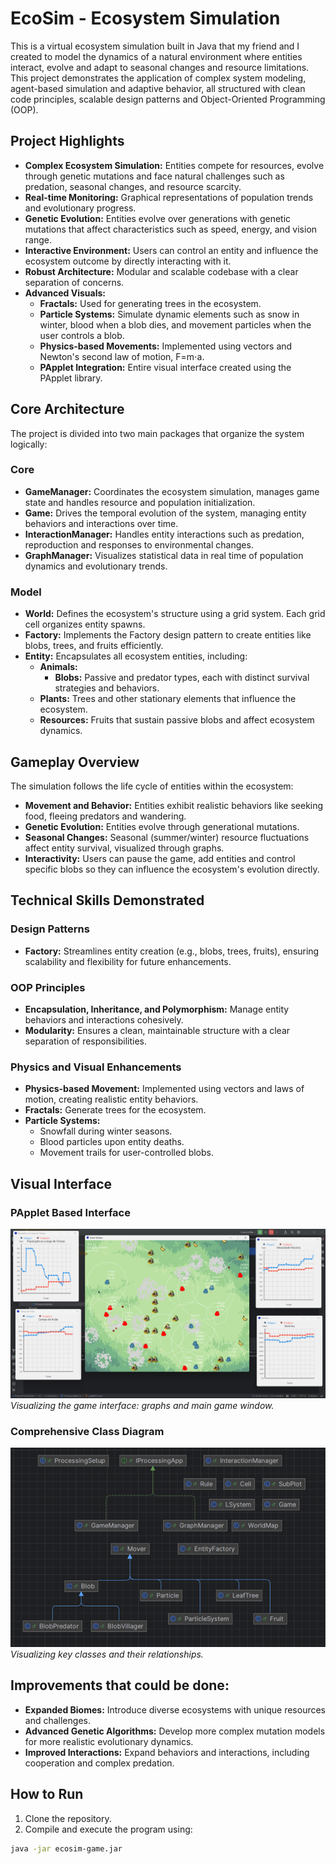# EcoSim - Ecosystem Simulation

This is a virtual ecosystem simulation built in Java that my friend and I created to model the dynamics of a natural environment where entities interact, evolve and adapt to seasonal changes and resource limitations. This project demonstrates the application of complex system modeling, agent-based simulation and adaptive behavior, all structured with clean code principles, scalable design patterns and Object-Oriented Programming (OOP).

## Project Highlights

* **Complex Ecosystem Simulation:** Entities compete for resources, evolve through genetic mutations and face natural challenges such as predation, seasonal changes, and resource scarcity.
* **Real-time Monitoring:** Graphical representations of population trends and evolutionary progress.
* **Genetic Evolution:** Entities evolve over generations with genetic mutations that affect characteristics such as speed, energy, and vision range.
* **Interactive Environment:** Users can control an entity and influence the ecosystem outcome by directly interacting with it.
* **Robust Architecture:** Modular and scalable codebase with a clear separation of concerns.
* **Advanced Visuals:**
  * **Fractals:** Used for generating trees in the ecosystem.
  * **Particle Systems:** Simulate dynamic elements such as snow in winter, blood when a blob dies, and movement particles when the user controls a blob.
  * **Physics-based Movements:** Implemented using vectors and Newton's second law of motion, F=m⋅a.
  * **PApplet Integration:** Entire visual interface created using the PApplet library.

## Core Architecture

The project is divided into two main packages that organize the system logically:

### Core

* **GameManager:** Coordinates the ecosystem simulation, manages game state and handles resource and population initialization.
* **Game:** Drives the temporal evolution of the system, managing entity behaviors and interactions over time.
* **InteractionManager:** Handles entity interactions such as predation, reproduction and responses to environmental changes.
* **GraphManager:** Visualizes statistical data in real time of population dynamics and evolutionary trends.

### Model

* **World:** Defines the ecosystem's structure using a grid system. Each grid cell organizes entity spawns.
* **Factory:** Implements the Factory design pattern to create entities like blobs, trees, and fruits efficiently.
* **Entity:** Encapsulates all ecosystem entities, including:
  * **Animals:**
    * **Blobs:** Passive and predator types, each with distinct survival strategies and behaviors.
  * **Plants:** Trees and other stationary elements that influence the ecosystem.
  * **Resources:** Fruits that sustain passive blobs and affect ecosystem dynamics.

## Gameplay Overview

The simulation follows the life cycle of entities within the ecosystem:

* **Movement and Behavior:** Entities exhibit realistic behaviors like seeking food, fleeing predators and wandering.
* **Genetic Evolution:** Entities evolve through generational mutations.
* **Seasonal Changes:** Seasonal (summer/winter) resource fluctuations affect entity survival, visualized through graphs.
* **Interactivity:** Users can pause the game, add entities and control specific blobs so they can influence the ecosystem's evolution directly.

## Technical Skills Demonstrated

### Design Patterns

* **Factory:** Streamlines entity creation (e.g., blobs, trees, fruits), ensuring scalability and flexibility for future enhancements.

### OOP Principles

* **Encapsulation, Inheritance, and Polymorphism:** Manage entity behaviors and interactions cohesively.
* **Modularity:** Ensures a clean, maintainable structure with a clear separation of responsibilities.

### Physics and Visual Enhancements

* **Physics-based Movement:** Implemented using vectors and laws of motion, creating realistic entity behaviors.
* **Fractals:** Generate trees for the ecosystem.
* **Particle Systems:**
  * Snowfall during winter seasons.
  * Blood particles upon entity deaths.
  * Movement trails for user-controlled blobs.

## Visual Interface

### PApplet Based Interface
![Game Interface](src/data/gameWindows.png)  
*Visualizing the game interface: graphs and main game window.*

### Comprehensive Class Diagram
![Class Diagram](src/data/classDiagram.png)  
*Visualizing key classes and their relationships.*

## Improvements that could be done:

* **Expanded Biomes:** Introduce diverse ecosystems with unique resources and challenges.
* **Advanced Genetic Algorithms:** Develop more complex mutation models for more realistic evolutionary dynamics.
* **Improved Interactions:** Expand behaviors and interactions, including cooperation and complex predation.

## How to Run

1. Clone the repository.
2. Compile and execute the program using:

```bash
java -jar ecosim-game.jar
